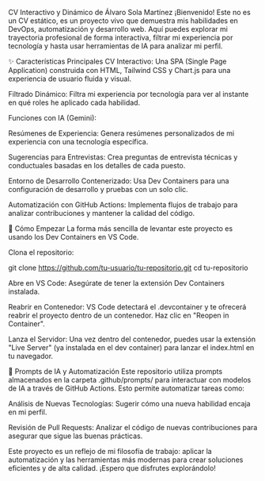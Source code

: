 CV Interactivo y Dinámico de Álvaro Sola Martínez
¡Bienvenido! Este no es un CV estático, es un proyecto vivo que demuestra mis habilidades en DevOps, automatización y desarrollo web. Aquí puedes explorar mi trayectoria profesional de forma interactiva, filtrar mi experiencia por tecnología y hasta usar herramientas de IA para analizar mi perfil.

✨ Características Principales
CV Interactivo: Una SPA (Single Page Application) construida con HTML, Tailwind CSS y Chart.js para una experiencia de usuario fluida y visual.

Filtrado Dinámico: Filtra mi experiencia por tecnología para ver al instante en qué roles he aplicado cada habilidad.

Funciones con IA (Gemini):

Resúmenes de Experiencia: Genera resúmenes personalizados de mi experiencia con una tecnología específica.

Sugerencias para Entrevistas: Crea preguntas de entrevista técnicas y conductuales basadas en los detalles de cada puesto.

Entorno de Desarrollo Contenerizado: Usa Dev Containers para una configuración de desarrollo y pruebas con un solo clic.

Automatización con GitHub Actions: Implementa flujos de trabajo para analizar contribuciones y mantener la calidad del código.

🚀 Cómo Empezar
La forma más sencilla de levantar este proyecto es usando los Dev Containers en VS Code.

Clona el repositorio:

git clone https://github.com/tu-usuario/tu-repositorio.git
cd tu-repositorio

Abre en VS Code: Asegúrate de tener la extensión Dev Containers instalada.

Reabrir en Contenedor: VS Code detectará el .devcontainer y te ofrecerá reabrir el proyecto dentro de un contenedor. Haz clic en "Reopen in Container".

Lanza el Servidor: Una vez dentro del contenedor, puedes usar la extensión "Live Server" (ya instalada en el dev container) para lanzar el index.html en tu navegador.

🤖 Prompts de IA y Automatización
Este repositorio utiliza prompts almacenados en la carpeta .github/prompts/ para interactuar con modelos de IA a través de GitHub Actions. Esto permite automatizar tareas como:

Análisis de Nuevas Tecnologías: Sugerir cómo una nueva habilidad encaja en mi perfil.

Revisión de Pull Requests: Analizar el código de nuevas contribuciones para asegurar que sigue las buenas prácticas.

Este proyecto es un reflejo de mi filosofía de trabajo: aplicar la automatización y las herramientas más modernas para crear soluciones eficientes y de alta calidad. ¡Espero que disfrutes explorándolo!